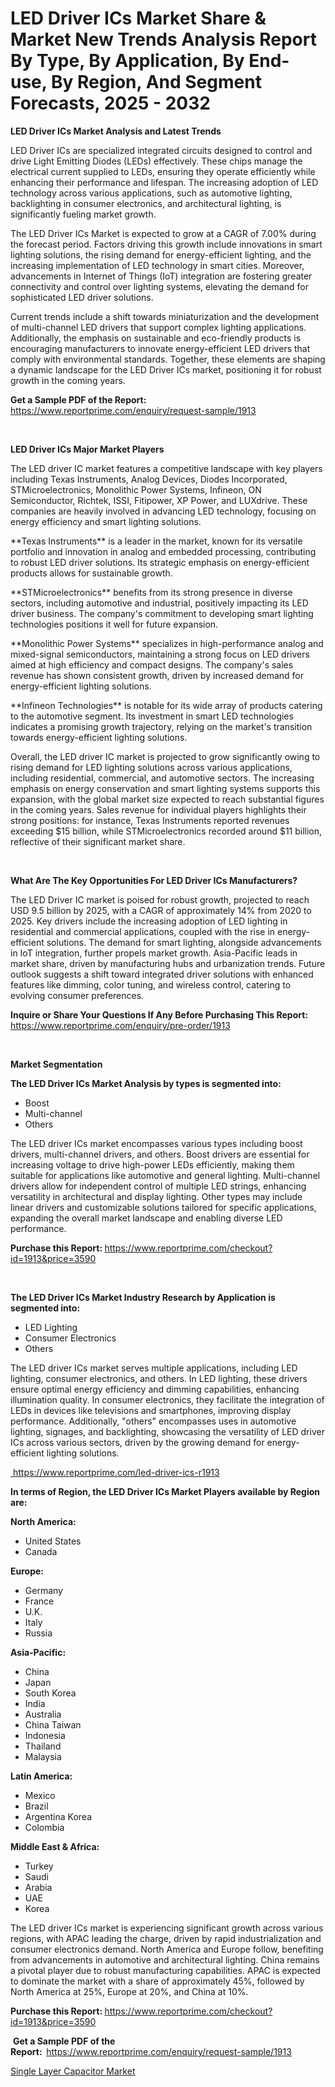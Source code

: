 <p><h1>LED Driver ICs Market Share & Market New Trends Analysis Report By Type, By Application, By End-use, By Region, And Segment Forecasts, 2025 - 2032</h1></p><p><strong>LED Driver ICs Market Analysis and Latest Trends</strong></p>
<p><p>LED Driver ICs are specialized integrated circuits designed to control and drive Light Emitting Diodes (LEDs) effectively. These chips manage the electrical current supplied to LEDs, ensuring they operate efficiently while enhancing their performance and lifespan. The increasing adoption of LED technology across various applications, such as automotive lighting, backlighting in consumer electronics, and architectural lighting, is significantly fueling market growth.</p><p>The LED Driver ICs Market is expected to grow at a CAGR of 7.00% during the forecast period. Factors driving this growth include innovations in smart lighting solutions, the rising demand for energy-efficient lighting, and the increasing implementation of LED technology in smart cities. Moreover, advancements in Internet of Things (IoT) integration are fostering greater connectivity and control over lighting systems, elevating the demand for sophisticated LED driver solutions.</p><p>Current trends include a shift towards miniaturization and the development of multi-channel LED drivers that support complex lighting applications. Additionally, the emphasis on sustainable and eco-friendly products is encouraging manufacturers to innovate energy-efficient LED drivers that comply with environmental standards. Together, these elements are shaping a dynamic landscape for the LED Driver ICs market, positioning it for robust growth in the coming years.</p></p>
<p><strong>Get a Sample PDF of the Report:&nbsp;</strong> <a href="https://www.reportprime.com/enquiry/request-sample/1913?utm_campaign=3281&utm_medium=2&utm_source=Github&utm_content=ia&utm_term=18032025&utm_id=led-driver-ics">https://www.reportprime.com/enquiry/request-sample/1913</a></p>
<p>&nbsp;</p>
<p><strong>LED Driver ICs Major Market Players</strong></p>
<p><p>The LED driver IC market features a competitive landscape with key players including Texas Instruments, Analog Devices, Diodes Incorporated, STMicroelectronics, Monolithic Power Systems, Infineon, ON Semiconductor, Richtek, ISSI, Fitipower, XP Power, and LUXdrive. These companies are heavily involved in advancing LED technology, focusing on energy efficiency and smart lighting solutions.</p><p>**Texas Instruments** is a leader in the market, known for its versatile portfolio and innovation in analog and embedded processing, contributing to robust LED driver solutions. Its strategic emphasis on energy-efficient products allows for sustainable growth. </p><p>**STMicroelectronics** benefits from its strong presence in diverse sectors, including automotive and industrial, positively impacting its LED driver business. The company's commitment to developing smart lighting technologies positions it well for future expansion.</p><p>**Monolithic Power Systems** specializes in high-performance analog and mixed-signal semiconductors, maintaining a strong focus on LED drivers aimed at high efficiency and compact designs. The company's sales revenue has shown consistent growth, driven by increased demand for energy-efficient lighting solutions.</p><p>**Infineon Technologies** is notable for its wide array of products catering to the automotive segment. Its investment in smart LED technologies indicates a promising growth trajectory, relying on the market's transition towards energy-efficient lighting solutions.</p><p>Overall, the LED driver IC market is projected to grow significantly owing to rising demand for LED lighting solutions across various applications, including residential, commercial, and automotive sectors. The increasing emphasis on energy conservation and smart lighting systems supports this expansion, with the global market size expected to reach substantial figures in the coming years. Sales revenue for individual players highlights their strong positions: for instance, Texas Instruments reported revenues exceeding $15 billion, while STMicroelectronics recorded around $11 billion, reflective of their significant market share.</p></p>
<p>&nbsp;</p>
<p><strong>What Are The Key Opportunities For LED Driver ICs Manufacturers?</strong></p>
<p><p>The LED Driver IC market is poised for robust growth, projected to reach USD 9.5 billion by 2025, with a CAGR of approximately 14% from 2020 to 2025. Key drivers include the increasing adoption of LED lighting in residential and commercial applications, coupled with the rise in energy-efficient solutions. The demand for smart lighting, alongside advancements in IoT integration, further propels market growth. Asia-Pacific leads in market share, driven by manufacturing hubs and urbanization trends. Future outlook suggests a shift toward integrated driver solutions with enhanced features like dimming, color tuning, and wireless control, catering to evolving consumer preferences.</p></p>
<p><strong>Inquire or Share Your Questions If Any Before Purchasing This Report:</strong> <a href="https://www.reportprime.com/enquiry/pre-order/1913?utm_campaign=3281&utm_medium=2&utm_source=Github&utm_content=ia&utm_term=18032025&utm_id=led-driver-ics">https://www.reportprime.com/enquiry/pre-order/1913</a></p>
<p>&nbsp;</p>
<p><strong>Market Segmentation</strong></p>
<p><strong>The LED Driver ICs Market Analysis by types is segmented into:</strong></p>
<p><ul><li>Boost</li><li>Multi-channel</li><li>Others</li></ul></p>
<p><p>The LED driver ICs market encompasses various types including boost drivers, multi-channel drivers, and others. Boost drivers are essential for increasing voltage to drive high-power LEDs efficiently, making them suitable for applications like automotive and general lighting. Multi-channel drivers allow for independent control of multiple LED strings, enhancing versatility in architectural and display lighting. Other types may include linear drivers and customizable solutions tailored for specific applications, expanding the overall market landscape and enabling diverse LED performance.</p></p>
<p><strong>Purchase this Report:&nbsp;</strong><a href="https://www.reportprime.com/checkout?id=1913&price=3590&utm_campaign=3281&utm_medium=2&utm_source=Github&utm_content=ia&utm_term=18032025&utm_id=led-driver-ics">https://www.reportprime.com/checkout?id=1913&price=3590</a></p>
<p>&nbsp;</p>
<p><strong>The LED Driver ICs Market Industry Research by Application is segmented into:</strong></p>
<p><ul><li>LED Lighting</li><li>Consumer Electronics</li><li>Others</li></ul></p>
<p><p>The LED driver ICs market serves multiple applications, including LED lighting, consumer electronics, and others. In LED lighting, these drivers ensure optimal energy efficiency and dimming capabilities, enhancing illumination quality. In consumer electronics, they facilitate the integration of LEDs in devices like televisions and smartphones, improving display performance. Additionally, "others" encompasses uses in automotive lighting, signages, and backlighting, showcasing the versatility of LED driver ICs across various sectors, driven by the growing demand for energy-efficient lighting solutions.</p></p>
<p><a href="https://www.reportprime.com/led-driver-ics-r1913?utm_campaign=3281&utm_medium=2&utm_source=Github&utm_content=ia&utm_term=18032025&utm_id=led-driver-ics">&nbsp;https://www.reportprime.com/led-driver-ics-r1913</a></p>
<p><strong>In terms of Region, the LED Driver ICs Market Players available by Region are:</strong></p>
<p>
    <p> <strong> North America: </strong>
        <ul>
            <li>United States</li>
            <li>Canada</li>
        </ul>
        </p> 
    <p> <strong> Europe: </strong>
        <ul>
            <li>Germany</li>
            <li>France</li>
            <li>U.K.</li>
            <li>Italy</li>
            <li>Russia</li>
        </ul>
        </p> 
    <p> <strong> Asia-Pacific: </strong>
        <ul>
            <li>China</li>
            <li>Japan</li>
            <li>South Korea</li>
            <li>India</li>
            <li>Australia</li>
            <li>China Taiwan</li>
            <li>Indonesia</li>
            <li>Thailand</li>
            <li>Malaysia</li>
        </ul>
        </p> 
    <p> <strong> Latin America: </strong>
        <ul>
            <li>Mexico</li>
            <li>Brazil</li>
            <li>Argentina Korea</li>
            <li>Colombia</li>
        </ul>
        </p> 
    <p> <strong> Middle East & Africa: </strong>
        <ul>
            <li>Turkey</li>
            <li>Saudi</li>
            <li>Arabia</li>
            <li>UAE</li>
            <li>Korea</li>
        </ul>
    </p>
    </p>
<p><p>The LED driver ICs market is experiencing significant growth across various regions, with APAC leading the charge, driven by rapid industrialization and consumer electronics demand. North America and Europe follow, benefiting from advancements in automotive and architectural lighting. China remains a pivotal player due to robust manufacturing capabilities. APAC is expected to dominate the market with a share of approximately 45%, followed by North America at 25%, Europe at 20%, and China at 10%.</p></p>
<p><strong>Purchase this Report: </strong><a href="https://www.reportprime.com/checkout?id=1913&price=3590&utm_campaign=3281&utm_medium=2&utm_source=Github&utm_content=ia&utm_term=18032025&utm_id=led-driver-ics">https://www.reportprime.com/checkout?id=1913&price=3590</a></p>
<p>&nbsp;<strong>Get a Sample PDF of the Report:&nbsp;&nbsp;</strong><a href="https://www.reportprime.com/enquiry/request-sample/1913?utm_campaign=3281&utm_medium=2&utm_source=Github&utm_content=ia&utm_term=18032025&utm_id=led-driver-ics">https://www.reportprime.com/enquiry/request-sample/1913</a></p>
<p><strong></strong></p>
<p><p><a href="https://github.com/santosh758595/Market-Research-Report-List-7/blob/main/single-layer-capacitor-market.md?utm_campaign=3281&utm_medium=2&utm_source=Github&utm_content=ia&utm_term=18032025&utm_id=led-driver-ics">Single Layer Capacitor Market</a></p></p>